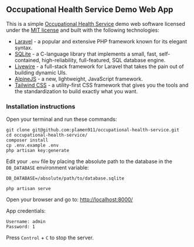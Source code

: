 ## Occupational Health Service Demo Web App

This is a simple [Occupational Health Service](https://en.wikipedia.org/wiki/Occupational_safety_and_health) demo web software licensed under the [MIT license](https://opensource.org/licenses/MIT) and built with the following technologies:

- [Laravel](https://laravel.com/) - a popular and extensive PHP framework known for its elegant syntax.
- [SQLite](https://www.sqlite.org/index.html) - a C-language library that implements a small, fast, self-contained, high-reliability, full-featured, SQL database engine.
- [Livewire](https://laravel-livewire.com/) - a full-stack framework for Laravel that takes the pain out of building dynamic UIs.
- [AlpineJS](https://alpinejs.dev/) - a new, lightweight, JavaScript framework.
- [Tailwind CSS](https://tailwindcss.com/) - a utility-first CSS framework that gives you the tools and the standardization to build exactly what you want.

### Installation instructions

Open your terminal and run these commands:

```
git clone git@github.com:plamen911/occupational-health-service.git
cd occupational-health-service/
composer install
cp .env.example .env
php artisan key:generate
```

Edit your `.env` file by placing the absolute path to the database in the `DB_DATABASE` environment variable:

```
DB_DATABASE=/absolute/path/to/database.sqlite
```

```
php artisan serve
```

Open your browser and go to: [http://localhost:8000/](http://localhost:8000/)

App credentials:

```
Username: admin
Password: 1
```

Press `Control` + `C` to stop the server.

